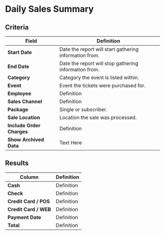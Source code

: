 # Daily Sales Summary

## Criteria

| **Field** | **Definition** |
| --- | --- |
| **Start Date** | Date the report will start gathering information from. |
| **End Date** | Date the report will stop gathering information from. |
| **Category** | Category the event is listed within. |
| **Event** | Event the tickets were purchased for. |
| **Employee** | Definition |
| **Sales Channel** | Definition |
| **Package** | Single or subscriber. |
| **Sale Location** | Location the sale was processed. |
| **Include Order Charges** | Definition |
| **Show Archived Data** | Text Here |

## Results

| **Column** | **Definition** |
| --- | --- |
| **Cash** | Definition |
| **Check** | Definition |
| **Credit Card / POS** | Definition |
| **Credit Card / WEB** | Definition |
| **Payment Date** | Definition |
| **Total** | Definition |

